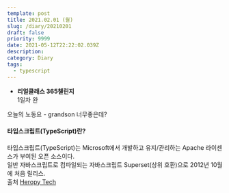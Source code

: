 ```yaml
---
template: post
title: 2021.02.01 (월)
slug: /diary/20210201
draft: false
priority: 9999
date: 2021-05-12T22:22:02.039Z
description:
category: Diary
tags:
  - typescript
---
```


- **리얼클래스 365챌린지**  
  1일차 완

오늘의 노동요 - grandson 너무좋은데?

#### 타입스크립트(TypeScript)란?

타입스크립트(TypeScript)는 Microsoft에서 개발하고 유지/관리하는 Apache 라이센스가 부여된 오픈 소스이다.  
일반 자바스크립트로 컴파일되는 자바스크립트 Superset(상위 호환)으로 2012년 10월에 처음 릴리스.  
출처 [Heropy Tech](https://heropy.blog/2020/01/27/typescript/)
